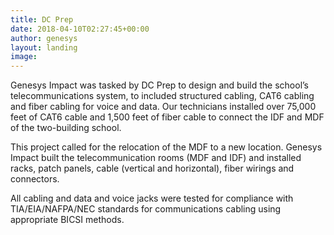 ```yaml
---
title: DC Prep
date: 2018-04-10T02:27:45+00:00
author: genesys
layout: landing
image:
---
```


<p>Genesys Impact was tasked by DC Prep to design and build the school’s telecommunications system, to included structured cabling, CAT6 cabling and fiber cabling for voice and data. Our technicians installed over 75,000 feet of CAT6 cable and 1,500 feet of fiber cable to connect the IDF and MDF of the two-building school.</p>
<p>This project called for the relocation of the MDF to a new location. Genesys Impact built the telecommunication rooms (MDF and IDF) and installed racks, patch panels, cable (vertical and horizontal), fiber wirings and connectors.</p>
<p>All cabling and data and voice jacks were tested for compliance with TIA/EIA/NAFPA/NEC standards for communications cabling using appropriate BICSI methods.</p>
